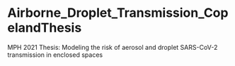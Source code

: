 # Airborne_Droplet_Transmission_CopelandThesis
MPH 2021 Thesis: Modeling the risk of aerosol and droplet SARS-CoV-2 transmission in enclosed spaces
